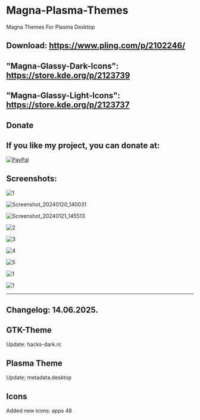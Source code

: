 # Magna-Plasma-Themes
Magna Themes For Plasma Desktop

Download: https://www.pling.com/p/2102246/
------------------------------------------

"Magna-Glassy-Dark-Icons": https://store.kde.org/p/2123739
----------------------------------------------------------

"Magna-Glassy-Light-Icons": https://store.kde.org/p/2123737
-----------------------------------------------------------


<html>
  <head>
    <meta charset="utf-8" />
  </head>
  <body>
    <h2>Donate</h2>
    <h2>If you like my project, you can donate at:</h2>
    <a href="https://www.paypal.com/paypalme/VesnaLazic">
    <img src="PayPal.png" alt="PayPal" />
    </a>
  </body>
</html>


Screenshots:
-----------

![1](https://github.com/L4ki/Magna-Plasma-Themes/assets/45247573/18771ccd-8b8c-448e-8c92-2f3e17fb3db9)

![Screenshot_20240120_140031](https://github.com/L4ki/Magna-Plasma-Themes/assets/45247573/08546fbb-f0f6-46a9-aad9-1a2594e6cd13)

![Screenshot_20240121_145513](https://github.com/L4ki/Magna-Plasma-Themes/assets/45247573/c43c4ba3-2605-4ca3-bee8-784242e81abe)

![2](https://github.com/L4ki/Magna-Plasma-Themes/assets/45247573/c07bcd19-ba0f-42cf-b8d5-705542a559c7)

![3](https://github.com/L4ki/Magna-Plasma-Themes/assets/45247573/e56ff813-d194-4c4e-a6cf-3aca3870755b)

![4](https://github.com/L4ki/Magna-Plasma-Themes/assets/45247573/9653d849-dd1e-4c63-a6cc-32f2e38b3ab6)

![5](https://github.com/L4ki/Magna-Plasma-Themes/assets/45247573/f30fa4bd-f01b-4653-93af-202062e1f676)

![1](https://github.com/L4ki/Magna-Plasma-Themes/assets/45247573/12edbdd8-8ef7-4265-b1bd-b3ec609ec3f0)

![1](https://github.com/L4ki/Magna-Plasma-Themes/assets/45247573/ae3b94c0-c688-4c71-b38b-e536d2f4e45a)


______________________________________________________________________________________________________



Changelog: 14.06.2025.
----------------------

GTK-Theme
----------

Update: hacks-dark.rc

Plasma Theme
------------

Update; metadata.desktop

Icons 
------------------------

Added new icons: apps 48

